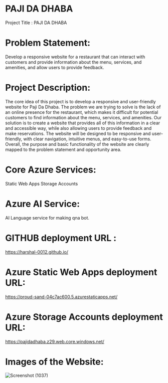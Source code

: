 # PAJI DA DHABA 

Project Title : PAJI DA DHABA

# Problem Statement: 
Develop a responsive website for a restaurant that can interact with customers and provide information about the menu, services, and amenities, and allow users to provide feedback.

# Project Description:
The core idea of this project is to develop a responsive and user-friendly website for Paji Da Dhaba. The problem we are trying to solve is the lack of an online presence for the restaurant, which makes it difficult for potential customers to find information about the menu, services, and amenities. Our solution is to create a website that provides all of this information in a clear and accessible way, while also allowing users to provide feedback and make reservations. The website will be designed to be responsive and user-friendly, with clear navigation, intuitive menus, and easy-to-use forms. Overall, the purpose and basic functionality of the website are clearly mapped to the problem statement and opportunity area.



# Core Azure Services:
Static Web Apps
Storage Accounts

# Azure AI Service:
AI Language service for making qna bot.

# GITHUB deployment URL :
https://harshal-0012.github.io/

# Azure Static Web Apps deployment URL:
https://proud-sand-04c7ac600.5.azurestaticapps.net/

# Azure Storage Accounts deployment URL:
https://pajidadhaba.z29.web.core.windows.net/

# Images of the Website:

![Screenshot (1037)](https://github.com/harshal-0012/harshal-0012.github.io/assets/162455686/ff7da80d-0d40-4f39-9339-aa2e31ee57d0)







 
